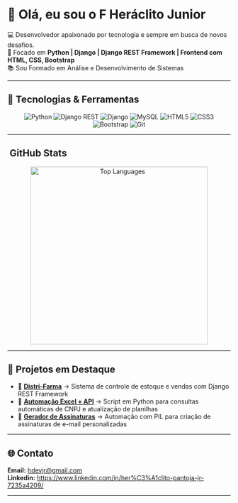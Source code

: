 # 👋 Olá, eu sou o F Heráclito Junior  

💻 Desenvolvedor apaixonado por tecnologia e sempre em busca de novos desafios.  
🚀 Focado em **Python | Django | Django REST Framework | Frontend com HTML, CSS, Bootstrap**  
📚 Sou Formado em Análise e Desenvolvimento de Sistemas  

---

## 🔧 Tecnologias & Ferramentas  

<div align="center">
  
![Python](https://img.shields.io/badge/-Python-333?style=for-the-badge&logo=python)  ![Django REST](https://img.shields.io/badge/-Django%20REST-ff1709?style=for-the-badge&logo=django&logoColor=white) 
![Django](https://img.shields.io/badge/-Django-092E20?style=for-the-badge&logo=django)  ![MySQL](https://img.shields.io/badge/-MySQL-4479A1?style=for-the-badge&logo=mysql&logoColor=white)
![HTML5](https://img.shields.io/badge/-HTML5-E34F26?style=for-the-badge&logo=html5&logoColor=white) ![CSS3](https://img.shields.io/badge/-CSS3-1572B6?style=for-the-badge&logo=css3)
![Bootstrap](https://img.shields.io/badge/-Bootstrap-563D7C?style=for-the-badge&logo=bootstrap) ![Git](https://img.shields.io/badge/-Git-F05032?style=for-the-badge&logo=git&logoColor=white) 
 
  
  
 

</div>

---

## ​ GitHub Stats  

<div align="center">

<img src="https://github-readme-stats.vercel.app/api/top-langs/?username=HDevJr&layout=compact&langs_count=8&theme=tokyonight" alt="Top Languages" width="400" />

</div>


---

## 📌 Projetos em Destaque  

- 🔹 [**Distri-Farma**](https://github.com/HDevJr/Distri-Farma) → Sistema de controle de estoque e vendas com Django REST Framework  
- 🔹 [**Automação Excel + API**](https://github.com/HDevJr/Consulta-CNPJ) → Script em Python para consultas automáticas de CNPJ e atualização de planilhas  
- 🔹 [**Gerador de Assinaturas**](https://github.com/HDevJr/gerador-assinaturas-email) → Automação com PIL para criação de assinaturas de e-mail personalizadas  

---

## 🌐 Contato  

**Email:** hdevjr@gmail.com <br>
**Linkedin:** https://www.linkedin.com/in/her%C3%A1clito-pantoja-jr-7235a4209/



---
